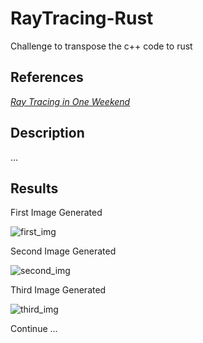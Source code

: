 # RayTracing-Rust
 Challenge to transpose the c++ code to rust

## References
[_Ray Tracing in One Weekend_](https://raytracing.github.io/books/RayTracingInOneWeekend.html)

## Description
...

## Results
First Image Generated

![first_img](https://github.com/LFernandoMB/RayTracing-Rust/assets/91624923/fabc8638-3e6b-45f9-a418-9aed7b047333)

Second Image Generated 

![second_img](https://github.com/LFernandoMB/RayTracing-Rust/assets/91624923/186a97d4-4f92-4dfe-84db-11a2be4bebb8)

Third Image Generated

![third_img](https://github.com/LFernandoMB/RayTracing-Rust/assets/91624923/e32e77e1-6b7f-4788-ac9e-a54644f056df)

Continue
...
